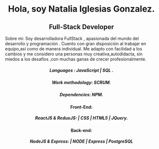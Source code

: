 <div align= "center" dir="auto">
<h1> Hola, soy Natalia Iglesias Gonzalez. </h1>
<h2>Full-Stack Developer</h2> 
</div>
 <p>  Sobre mi: Soy desarrolladora FullStack , apasionada del mundo del desarrollo y programación .
Cuento con gran disposición al trabajar en equipo,así como de manera individual.
Me adapto con facilidad a los cambios y me considero una personas muy
creativa,autodidacta, sin miedos a los desafíos ,con muchas ganas de crecer profesionalmente.<p/>
<div align= "center" dir="auto">
<h5>Languages : JavaScript | SQL . </h5>
<h5>Work methodology: SCRUM.</h5>
<h5>Dependencies: NPM.</h5>
<h4>Front-End: </h4>
<h5>ReactJS & ReduxJS: | CSS | HTML5 | JQuery.</h5>

<h4>Back-end: </h4>
<h5>NodeJS & Express: | NODE | Express | PostgreSQL </h5>
</div>



